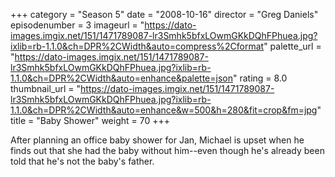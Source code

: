 +++
category = "Season 5"
date = "2008-10-16"
director = "Greg Daniels"
episodenumber = 3
imageurl = "https://dato-images.imgix.net/151/1471789087-lr3Smhk5bfxLOwmGKkDQhFPhuea.jpg?ixlib=rb-1.1.0&ch=DPR%2CWidth&auto=compress%2Cformat"
palette_url = "https://dato-images.imgix.net/151/1471789087-lr3Smhk5bfxLOwmGKkDQhFPhuea.jpg?ixlib=rb-1.1.0&ch=DPR%2CWidth&auto=enhance&palette=json"
rating = 8.0
thumbnail_url = "https://dato-images.imgix.net/151/1471789087-lr3Smhk5bfxLOwmGKkDQhFPhuea.jpg?ixlib=rb-1.1.0&ch=DPR%2CWidth&auto=enhance&w=500&h=280&fit=crop&fm=jpg"
title = "Baby Shower"
weight = 70
+++

After planning an office baby shower for Jan, Michael is upset when he finds out that she had the baby without him--even though he's already been told that he's not the baby's father.